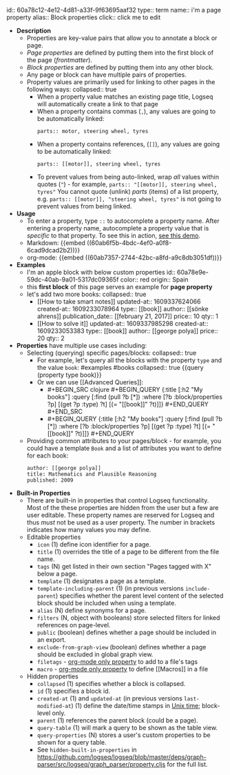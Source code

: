 id:: 60a78c12-4e12-4d81-a33f-9f63695aaf32
type:: term
name:: i'm a page property
alias:: Block properties
click:: click me to edit

- **Description**
	- Properties are key-value pairs that allow you to annotate a block or page.
	- _Page properties_ are defined by putting them into the first block of the page (_frontmatter_).
	- _Block properties_ are defined by putting them into any other block.
	- Any page or block can have multiple pairs of properties.
	- Property values are primarily used for linking to other pages in the following ways:
	  collapsed:: true
		- When a property value matches an existing page title, Logseq will automatically create a link to that page
		- When a property contains commas (`,`), any values are going to be automatically linked:
		  ```
		  parts:: motor, steering wheel, tyres
		  ```
		- When a property contains references, (`[]`), any values are going to be automatically linked:
		  ```
		  parts:: [[motor]], steering wheel, tyres
		  ```
		- To prevent values from being auto-linked, wrap _all_ values within quotes (`"`) - for example, `parts:: "[[motor]], steering wheel, tyres"`
		  You cannot quote (unlink) _parts_ (items) of a list property, e.g. `parts:: [[motor]], "steering wheel, tyres"` is not going to prevent values from being linked.
- **Usage**
	- To enter a property, type `::` to autocomplete a property name. After entering a property name, autocomplete a property value that is _specific_ to that property. To see this in action, [see this demo](https://www.loom.com/share/27804e1bcd7b4e4bbf71ec14956c42fe).
	- Markdown:
	  {{embed ((60ab6f5b-4bdc-4ef0-a0f8-6cad9dcad2b2))}}
	- org-mode:
	  {{embed ((60ab7357-2744-42bc-a8fd-a9c8db3051df))}}
- **Examples**
	- I'm an apple block with below custom properties
	  id:: 60a78e9e-59dc-40ab-9a01-5317dc09365f
	  color:: red
	  origin:: Spain
	- this **first block** of this page serves an example for **page property**
	- let's add two more books:
	  collapsed:: true
		- [[How to take smart notes]]
		  updated-at:: 1609337624066
		  created-at:: 1609233078964
		  type:: [[book]]
		  author:: [[sönke ahrens]]
		  publication_date:: [[february 21, 2017]]
		  price:: 10
		  qty:: 1
		- [[How to solve it]]
		  updated-at:: 1609337985298
		  created-at:: 1609233053383
		  type:: [[book]]
		  author:: [[george polya]]
		  price:: 20
		  qty:: 2
- **Properties** have multiple use cases including:
	- Selecting (querying) specific pages/blocks:
	  collapsed:: true
		- For example, let's query all the blocks with the property `type` and the value `book`: #examples #books
		  collapsed:: true
		  {{query (property type book)}}
		- Or we can use [[Advanced Queries]]:
			- #+BEGIN_SRC clojure
			   #+BEGIN_QUERY
			   {:title [:h2 "My books"]
			    :query [:find (pull ?b [*])
			   :where
			   [?b :block/properties ?p]
			   [(get ?p :type) ?t]
			   [(= "[[book]]" ?t)]]}
			   #+END_QUERY
			   #+END_SRC
			- #+BEGIN_QUERY
			  {:title [:h2 "My books"]
			   :query [:find (pull ?b [*])
			  :where
			  [?b :block/properties ?p]
			  [(get ?p :type) ?t]
			  [(= "[[book]]" ?t)]]}
			  #+END_QUERY
	- Providing common attributes to your pages/block - for example, you could have a template `Book` and a list of attributes you want to define for each book:
	  ```
	  author: [[george polya]]
	  title: Mathematics and Plausible Reasoning
	  published: 2009
	  ```
- **Built-in Properties**
	- There are built-in in properties that control Logseq functionality. Most of the these properties are hidden from the user but a few are user editable. These property names are reserved for Logseq and thus _must_ not be used as a user property. The number in brackets indicates how many values you may define.
	- Editable properties
		- `icon` (1) define icon identifier for a page.
		- `title` (1) overrides the title of a page to be different from the file name.
		- `tags` (N) get listed in their own section "Pages tagged with X" below a page.
		- `template` (1) designates a page as a template.
		- `template-including-parent` (1) (in previous versions `include-parent`) specifies whether the parent level content of the selected block should be included when using a template.
		- `alias` (N) define synonyms for a page.
		- `filters` (N, object with booleans) store selected filters for linked references on page-level.
		- `public` (boolean) defines whether a page should be included in an export.
		- `exclude-from-graph-view` (boolean) defines whether a page should be excluded in global graph view.
		- `filetags` - [org-mode only property](https://orgmode.org/manual/Tag-Inheritance.html) to add to a file's tags
		- `macro` - [org-mode only property](https://orgmode.org/manual/Macro-Replacement.html) to define [[Macros]] in a file
	- Hidden properties
		- `collapsed` (1) specifies whether a block is collapsed.
		- `id` (1) specifies a block id.
		- `created-at` (1) and `updated-at` (in previous versions `last-modified-at`) (1) define the date/time stamps in [Unix time](https://en.wikipedia.org/wiki/Unix_time); block-level only.
		- `parent` (1) references the parent block (could be a page).
		- `query-table` (1) will mark a query to be shown as the table view.
		- `query-properties` (N) stores a user's custom properties to be shown for a query table.
		- See `hidden-built-in-properties` in https://github.com/logseq/logseq/blob/master/deps/graph-parser/src/logseq/graph_parser/property.cljs for the full list.